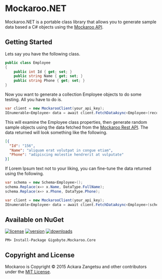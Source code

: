 # Mockaroo.NET
Mockaroo.NET is a portable class library that allows you to generate sample data based a C# objects using the [Mockaroo API](https://www.mockaroo.com/).

## Getting Started
Lets say you have the following class.

```csharp
public class Employee
{
	public int Id { get; set; }
	public string Name { get; set; }
	public string Phone { get; set; } 
} 
```

Now you want to generate a collection Employee objects to do some testing. All you have to do is.

```csharp
var client = new MockarooClient(your_api_key);
IEnumerable<Employee> data = await client.FetchDataAsync<Employee>(records: 100);
```

This will examine the Employee class properties, then generate random sample objects using the data fetched from the [Mockaroo Rest API](https://www.mockaroo.com/api/docs). The data returned will look something like the following.

```json
[{
  "Id": "156",
  "Name": "aliquam erat volutpat in congue etiam",
  "Phone": "adipiscing molestie hendrerit at vulputate"
}]
```

If Lorem Ipsum text not to your liking, you can fine-tune the data returned using the following.

```csharp
var schema = new Schema<Employee>();
schema.Replace(x=> x.Name, DataType.FullName);
schema.Replace(x=> x.Phone, DataType.Phone);

var client = new MockarooClient(your_api_key);
IEnumerable<Employee> data = await client.FetchDataAsync<Employee>(schema, records: 100);
```

## Available on NuGet
[![license](https://img.shields.io/badge/license-MIT%20License-blue.svg)](https://github.com/Ackara/Mockaroo.NET/blob/master/LICENSE)
[![version](https://img.shields.io/nuget/v/Gigobyte.Daterpillar.Core.svg?style=flat-square)](https://www.nuget.org/packages?q=Gigobyte.Daterpillar.Core)
[![downloads](https://img.shields.io/nuget/dt/Gigobyte.Daterpillar.Core.svg)](https://img.shields.io/nuget/dt/Gigobyte.Daterpillar.Core.svg)

```
PM> Install-Package Gigobyte.Mockaroo.Core
```

## Copyright and License
Mockaroo is Copyright © 2015 Ackara Zangetsu and other contributors under the [MIT License](https://opensource.org/licenses/MIT).